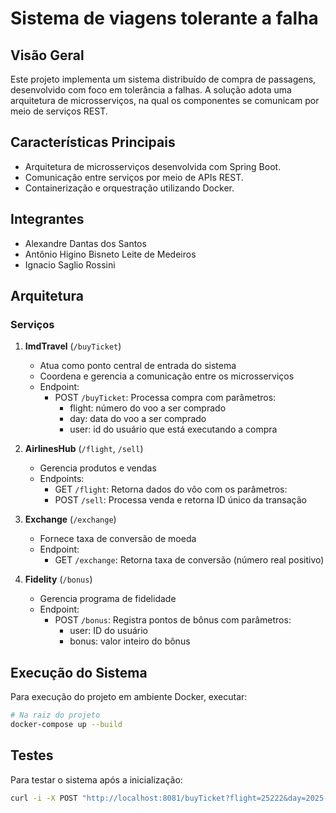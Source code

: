 # Sistema de viagens tolerante a falha

## Visão Geral

Este projeto implementa um sistema distribuído de compra de passagens, desenvolvido com foco em tolerância a falhas. A solução adota uma arquitetura de microsserviços, na qual os componentes se comunicam por meio de serviços REST.

## Características Principais

- Arquitetura de microsserviços desenvolvida com Spring Boot.
- Comunicação entre serviços por meio de APIs REST.
- Containerização e orquestração utilizando Docker.

## Integrantes

- Alexandre Dantas dos Santos
- Antônio Higino Bisneto Leite de Medeiros
- Ignacio Saglio Rossini

## Arquitetura

### Serviços

1. **ImdTravel** (`/buyTicket`)
   - Atua como ponto central de entrada do sistema
   - Coordena e gerencia a comunicação entre os microsserviços
   - Endpoint:
     - POST `/buyTicket`: Processa compra com parâmetros:
       - flight: número do voo a ser comprado
       - day: data do voo a ser comprado  
       - user: id do usuário que está executando a compra

2. **AirlinesHub** (`/flight`, `/sell`)
   - Gerencia produtos e vendas
   - Endpoints:
     - GET `/flight`: Retorna dados do vôo com os parâmetros:
     - POST `/sell`: Processa venda e retorna ID único da transação

3. **Exchange** (`/exchange`)
   - Fornece taxa de conversão de moeda
   - Endpoint:
     - GET `/exchange`: Retorna taxa de conversão (número real positivo)

4. **Fidelity** (`/bonus`)
   - Gerencia programa de fidelidade
   - Endpoint:
     - POST `/bonus`: Registra pontos de bônus com parâmetros:
       - user: ID do usuário
       - bonus: valor inteiro do bônus

## Execução do Sistema

Para execução do projeto em ambiente Docker, executar:

```bash
# Na raiz do projeto
docker-compose up --build
```

## Testes

Para testar o sistema após a inicialização:

```bash
curl -i -X POST "http://localhost:8081/buyTicket?flight=25222&day=2025-15-30&user=3"
```
